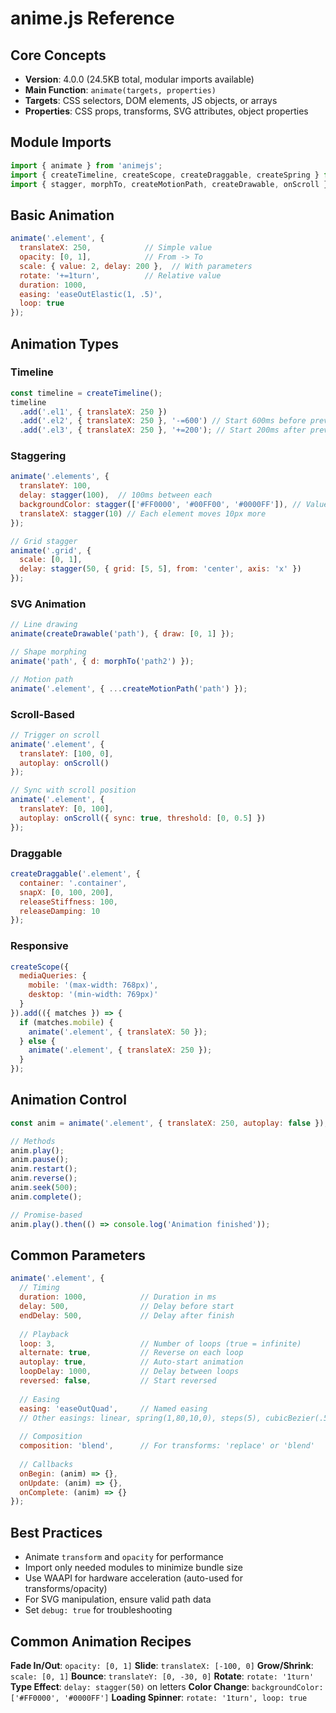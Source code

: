 # anime.js Reference

## Core Concepts
- **Version**: 4.0.0 (24.5KB total, modular imports available)
- **Main Function**: `animate(targets, properties)`
- **Targets**: CSS selectors, DOM elements, JS objects, or arrays
- **Properties**: CSS props, transforms, SVG attributes, object properties

## Module Imports
```javascript
import { animate } from 'animejs';
import { createTimeline, createScope, createDraggable, createSpring } from 'animejs';
import { stagger, morphTo, createMotionPath, createDrawable, onScroll } from 'animejs';
```

## Basic Animation
```javascript
animate('.element', {
  translateX: 250,            // Simple value
  opacity: [0, 1],            // From -> To
  scale: { value: 2, delay: 200 },  // With parameters
  rotate: '+=1turn',          // Relative value
  duration: 1000,
  easing: 'easeOutElastic(1, .5)',
  loop: true
});
```

## Animation Types

### Timeline
```javascript
const timeline = createTimeline();
timeline
  .add('.el1', { translateX: 250 })
  .add('.el2', { translateX: 250 }, '-=600') // Start 600ms before previous ends
  .add('.el3', { translateX: 250 }, '+=200'); // Start 200ms after previous ends
```

### Staggering
```javascript
animate('.elements', {
  translateY: 100,
  delay: stagger(100),  // 100ms between each
  backgroundColor: stagger(['#FF0000', '#00FF00', '#0000FF']), // Values
  translateX: stagger(10) // Each element moves 10px more
});

// Grid stagger
animate('.grid', {
  scale: [0, 1],
  delay: stagger(50, { grid: [5, 5], from: 'center', axis: 'x' })
});
```

### SVG Animation
```javascript
// Line drawing
animate(createDrawable('path'), { draw: [0, 1] });

// Shape morphing 
animate('path', { d: morphTo('path2') });

// Motion path
animate('.element', { ...createMotionPath('path') });
```

### Scroll-Based
```javascript
// Trigger on scroll
animate('.element', {
  translateY: [100, 0],
  autoplay: onScroll()
});

// Sync with scroll position
animate('.element', {
  translateY: [0, 100],
  autoplay: onScroll({ sync: true, threshold: [0, 0.5] })
});
```

### Draggable
```javascript
createDraggable('.element', {
  container: '.container',
  snapX: [0, 100, 200],
  releaseStiffness: 100,
  releaseDamping: 10
});
```

### Responsive
```javascript
createScope({
  mediaQueries: {
    mobile: '(max-width: 768px)',
    desktop: '(min-width: 769px)'
  }
}).add(({ matches }) => {
  if (matches.mobile) {
    animate('.element', { translateX: 50 });
  } else {
    animate('.element', { translateX: 250 });
  }
});
```

## Animation Control
```javascript
const anim = animate('.element', { translateX: 250, autoplay: false });

// Methods
anim.play();
anim.pause();
anim.restart();
anim.reverse();
anim.seek(500);
anim.complete();

// Promise-based
anim.play().then(() => console.log('Animation finished'));
```

## Common Parameters
```javascript
animate('.element', {
  // Timing
  duration: 1000,            // Duration in ms
  delay: 500,                // Delay before start
  endDelay: 500,             // Delay after finish
  
  // Playback
  loop: 3,                   // Number of loops (true = infinite)
  alternate: true,           // Reverse on each loop
  autoplay: true,            // Auto-start animation
  loopDelay: 1000,           // Delay between loops
  reversed: false,           // Start reversed
  
  // Easing
  easing: 'easeOutQuad',     // Named easing
  // Other easings: linear, spring(1,80,10,0), steps(5), cubicBezier(.5,0,.5,1)
  
  // Composition
  composition: 'blend',      // For transforms: 'replace' or 'blend'
  
  // Callbacks
  onBegin: (anim) => {},
  onUpdate: (anim) => {},
  onComplete: (anim) => {}
});
```

## Best Practices
- Animate `transform` and `opacity` for performance
- Import only needed modules to minimize bundle size
- Use WAAPI for hardware acceleration (auto-used for transforms/opacity)
- For SVG manipulation, ensure valid path data
- Set `debug: true` for troubleshooting

## Common Animation Recipes

**Fade In/Out**: `opacity: [0, 1]`
**Slide**: `translateX: [-100, 0]`
**Grow/Shrink**: `scale: [0, 1]`
**Bounce**: `translateY: [0, -30, 0]`
**Rotate**: `rotate: '1turn'`
**Type Effect**: `delay: stagger(50)` on letters
**Color Change**: `backgroundColor: ['#FF0000', '#0000FF']`
**Loading Spinner**: `rotate: '1turn', loop: true`

